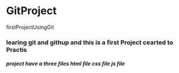 # GitProject
firstProjectUsingGit
<h3>learing git and githup and this is a first Project cearted to Practis</h3> 
<h5>project have a three files html file css file js file</h5>

